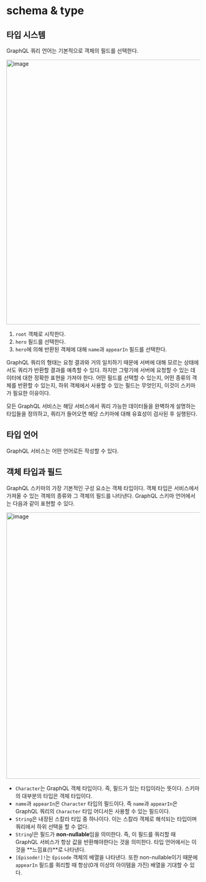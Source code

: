 # schema & type

## 타입 시스템

GraphQL 쿼리 언어는 기본적으로 객체의 필드를 선택한다.

<img width="691" alt="image" src="https://user-images.githubusercontent.com/98325285/203810246-1d3ba758-5bd1-4c18-8952-8326a45d573f.png">

1. `root` 객체로 시작한다.
2. `hero` 필드를 선택한다.
3. `hero`에 의해 반환된 객체에 대해 `name`과 `appearIn` 필드를 선택한다.

GraphQL 쿼리의 형태는 요청 결과와 거의 일치하기 때문에 서버에 대해 모르는 상태에서도 쿼리가 반환할 결과를 예측할 수 있다. 하지만 그렇기에 서버에 요청할 수 있는 데이터에 대한 정확한 표현을 가져야 한다. 어떤 필드를 선택할 수 있는지, 어떤 종류의 객체를 반환할 수 있는지, 하위 객체에서 사용할 수 있는 필드는 무엇인지, 이것이 스키마가 필요한 이유이다.

모든 GraphQL 서비스는 해당 서비스에서 쿼리 가능한 데이터들을 완벽하게 설명하는 타입들을 정의하고, 쿼리가 들어오면 해당 스키마에 대해 유효성이 검사된 후 실행된다.

## 타입 언어

GraphQL 서비스는 어떤 언어로든 작성할 수 있다.

## 객체 타입과 필드

GraphQL 스키마의 가장 기본적인 구성 요소는 객체 타입이다. 객체 타입은 서비스에서 가져올 수 있는 객체의 종류와 그 객체의 필드를 나타낸다. GraphQL 스키마 언어에서는 다음과 같이 표현할 수 있다.

<img width="695" alt="image" src="https://user-images.githubusercontent.com/98325285/204010156-bf97af53-ed2a-4601-9881-f0e92317c0d2.png">

- `Character`는 GraphQL 객체 타입이다. 즉, 필드가 있는 타입이라는 뜻이다. 스키마의 대부분의 타입은 객체 타입이다.
- `name`과 `appearIn`은 `Character` 타입의 필드이다. 즉 `name`과 `appearIn`은 GraphQL 쿼리의 `Character` 타입 어디서든 사용할 수 있는 필드이다.
- `String`은 내장된 스칼라 타입 중 하나이다. 이는 스칼라 객체로 해석되는 타입이며 쿼리에서 하위 선택을 할 수 없다.
- `String`!은 필드가 **non-nullable**임을 의미한다. 즉, 이 필드를 쿼리할 때 GraphQL 서비스가 항상 값을 반환해야한다는 것을 의미한다. 타입 언어에서는 이것을 **느낌표(!)**로 나타낸다.
- `[Episode!]!`는 `Episode` 객체의 배열을 나타낸다. 또한 non-nullable이기 때문에 `appearIn` 필드를 쿼리할 때 항상(0개 이상의 아이템을 가진) 배열을 기대할 수 있다.